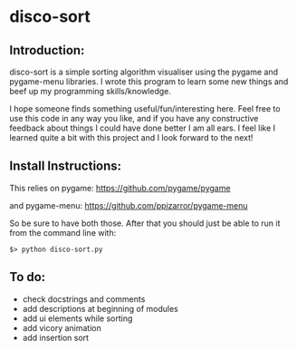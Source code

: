 disco-sort
=========

Introduction:
------------

disco-sort is a simple sorting algorithm visualiser using the pygame and pygame-menu libraries.  I wrote this program to learn some new things and beef up my programming skills/knowledge.  

I hope someone finds something useful/fun/interesting here.  Feel free to use this code in any way you like, and if you have any constructive feedback about things I could have done better I am all ears.  I feel like I learned quite a bit with this project and I look forward to the next! 


Install Instructions:
--------------------

This relies on pygame: https://github.com/pygame/pygame

and pygame-menu: https://github.com/ppizarror/pygame-menu

So be sure to have both those. 
After that you should just be able to run it from the command line with:

    $> python disco-sort.py
    
    
To do:
-----
 - check docstrings and comments
 - add descriptions at beginning of modules
 - add ui elements while sorting
 - add vicory animation
 - add insertion sort
  
